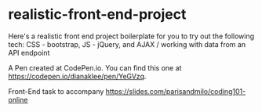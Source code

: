 # realistic-front-end-project
Here's a realistic front end project boilerplate for you to try out the following tech: CSS - bootstrap, JS - jQuery, and AJAX / working with data from an API endpoint

A Pen created at CodePen.io. You can find this one at https://codepen.io/dianaklee/pen/YeGVzq.

 Front-End task to accompany https://slides.com/parisandmilo/coding101-online